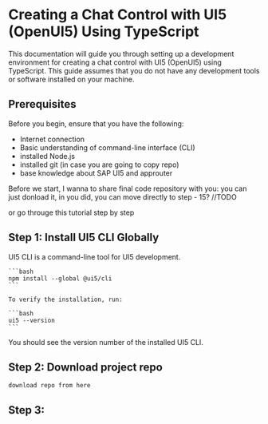 # Creating a Chat Control with UI5 (OpenUI5) Using TypeScript

This documentation will guide you through setting up a development environment for creating a chat control with UI5 (OpenUI5) using TypeScript. This guide assumes that you do not have any development tools or software installed on your machine.

## Prerequisites

Before you begin, ensure that you have the following:

- Internet connection
- Basic understanding of command-line interface (CLI)
- installed Node.js
- installed git (in case you are going to copy repo)
- base knowledge about SAP UI5 and approuter

Before we start, I wanna to share final code repository with you: 
you can just donload it, in you did, you can move directly to step - 15? //TODO

or go througe this tutorial step by step

## Step 1: Install UI5 CLI Globally

UI5 CLI is a command-line tool for UI5 development.

    ```bash
    npm install --global @ui5/cli
    ```

    To verify the installation, run:

    ```bash
    ui5 --version
    ```


You should see the version number of the installed UI5 CLI.

## Step 2: Download project repo

    download repo from here 

## Step 3: 